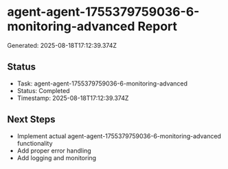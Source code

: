 # agent-agent-1755379759036-6-monitoring-advanced Report

Generated: 2025-08-18T17:12:39.374Z

## Status
- Task: agent-agent-1755379759036-6-monitoring-advanced
- Status: Completed
- Timestamp: 2025-08-18T17:12:39.374Z

## Next Steps
- Implement actual agent-agent-1755379759036-6-monitoring-advanced functionality
- Add proper error handling
- Add logging and monitoring
